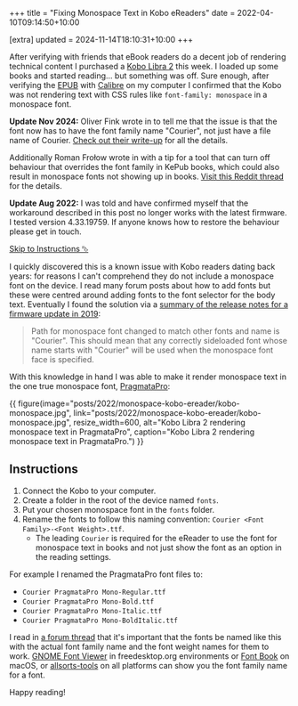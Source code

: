+++
title = "Fixing Monospace Text in Kobo eReaders"
date = 2022-04-10T09:14:50+10:00

[extra]
updated = 2024-11-14T18:10:31+10:00
+++

After verifying with friends that eBook readers do a decent job of rendering
technical content I purchased a [Kobo Libra 2] this week. I loaded up some books
and started reading… but something was off. Sure enough, after verifying the
[EPUB] with [Calibre] on my computer I confirmed that the Kobo was not rendering
text with CSS rules like `font-family: monospace` in a monospace font.

<!-- more -->

**Update Nov 2024:** Oliver Fink wrote in to tell me that the issue is that
the font now has to have the font family name "Courier", not just have a
file name of Courier. [Check out their write-up][olifink] for all the details.

Additionally Roman Frołow wrote in with a tip for a tool that can turn off
behaviour that overrides the font family in KePub books, which could also
result in monospace fonts not showing up in books. [Visit this Reddit
thread][rofrol] for the details.

[olifink]: https://memos.mountmerlin.com/m/Gy8venDj6xej3vabw2idwx
[rofrol]: https://www.reddit.com/r/kobo/comments/12kgo49/comment/jg4p6gj/

**Update Aug 2022:** I was told and have confirmed myself that the workaround
described in this post no longer works with the latest firmware. I tested
version 4.33.19759. If anyone knows how to restore the behaviour please get in
touch.

[Skip to Instructions ⮷](#instructions)

I quickly discovered this is a known issue with Kobo readers dating back years:
for reasons I can't comprehend they do not include a monospace font on the
device. I read many forum posts about how to add fonts but these were centred
around adding fonts to the font selector for the body text. Eventually I found
the solution via a [summary of the release notes for a firmware update in
2019][fw]:

> Path for monospace font changed to match other fonts and name is "Courier".
> This should mean that any correctly sideloaded font whose name starts with
> "Courier" will be used when the monospace font face is specified.

With this knowledge in hand I was able to make it render monospace text in the
one true monospace font, [PragmataPro]:

{{ figure(image="posts/2022/monospace-kobo-ereader/kobo-monospace.jpg", link="posts/2022/monospace-kobo-ereader/kobo-monospace.jpg", resize_width=600, alt="Kobo Libra 2 rendering monospace text in PragmataPro", caption="Kobo Libra 2 rendering monospace text in PragmataPro.") }}

## Instructions

1. Connect the Kobo to your computer.
2. Create a folder in the root of the device named `fonts`.
3. Put your chosen monospace font in the `fonts` folder.
4. Rename the fonts to follow this naming convention: `Courier <Font Family>-<Font Weight>.ttf`.
   * The leading `Courier` is required for the eReader to use the font for
     monospace text in books and not just show the font as an option in the
     reading settings.

For example I renamed the PragmataPro font files to:

* `Courier PragmataPro Mono-Regular.ttf`
* `Courier PragmataPro Mono-Bold.ttf`
* `Courier PragmataPro Mono-Italic.ttf`
* `Courier PragmataPro Mono-BoldItalic.ttf`

I read in [a forum thread][forum-thread] that it's important that the fonts be
named like this with the actual font family name and the font weight names for
them to work. [GNOME Font Viewer][gnome-fonts] in freedesktop.org environments
or [Font Book] on macOS, or [allsorts-tools] on all platforms can show you the
font family name for a font.

Happy reading!

[Kobo Libra 2]: https://au.kobobooks.com/products/kobo-libra-2
[EPUB]: https://www.w3.org/publishing/epub/
[Calibre]: https://calibre-ebook.com/
[fw]: https://blog.the-ebook-reader.com/2019/12/12/new-kobo-firmware-update-4-19-14123-released/
[PragmataPro]: https://fsd.it/shop/fonts/pragmatapro/
[forum-thread]: https://www.mobileread.com/forums/showthread.php?t=204363
[gnome-fonts]: https://apps.gnome.org/en/app/org.gnome.font-viewer/
[Font Book]: https://support.apple.com/en-au/guide/font-book/welcome/mac
[allsorts-tools]: https://github.com/yeslogic/allsorts-tools
